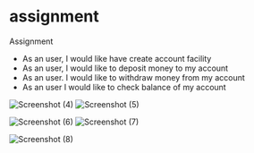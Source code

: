 # assignment
Assignment
- As an user, I would like have create account facility
- As an user, I would like to deposit money to my account
- As an user. I would like to withdraw money from my account
- As an user I would like to check balance of my account

![Screenshot (4)](https://user-images.githubusercontent.com/79986776/216753408-8d7980bb-a00f-4618-8658-788f331be075.png)
![Screenshot (5)](https://user-images.githubusercontent.com/79986776/216753409-bbf8e910-cc45-4059-80d2-a455fe7f1ce7.png)

![Screenshot (6)](https://user-images.githubusercontent.com/79986776/216753411-12ad3b4c-9928-45b2-a7ae-64c672083084.png)
![Screenshot (7)](https://user-images.githubusercontent.com/79986776/216753431-e1134008-7797-4ab4-bbc4-2ca6835ef0a9.png)

![Screenshot (8)](https://user-images.githubusercontent.com/79986776/216753421-2e04afbc-ad22-4cec-941c-188ceb2d61b4.png)
